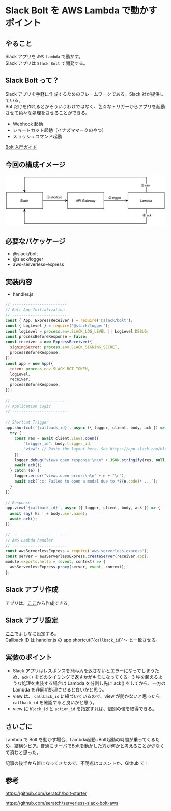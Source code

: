 # Slack Bolt を AWS Lambda で動かすポイント

## やること

Slack アプリを `AWS Lambda` で動かす。  
Slack アプリは `Slack Bolt` で開発する。

## Slack Bolt って？

Slack アプリを手軽に作成するためのフレームワークである。Slack 社が提供している。  
Bot だけを作れるとかそういうわけではなく、色々なトリガーからアプリを起動させて色々な処理をさせることができる。

- Webhook 起動
- ショートカット起動（イナズママークのやつ）
- スラッシュコマンド起動

[Bolt 入門ガイド](https://slack.dev/bolt-js/ja-jp/tutorial/getting-started)

## 今回の構成イメージ

![](./images/slackbolt-overview2.png)

## 必要なパケッケージ

- @slack/bolt
- @slack/logger
- aws-serverless-express

## 実装内容

- handler.js

```js
// ------------------------
// Bolt App Initialization
// ------------------------
const { App, ExpressReceiver } = require('@slack/bolt');
const { LogLevel } = require('@slack/logger');
const logLevel = process.env.SLACK_LOG_LEVEL || LogLevel.DEBUG;
const processBeforeResponse = false;
const receiver = new ExpressReceiver({
  signingSecret: process.env.SLACK_SIGNING_SECRET,
  processBeforeResponse,
});
const app = new App({
  token: process.env.SLACK_BOT_TOKEN,
  logLevel,
  receiver,
  processBeforeResponse,
});

// ------------------------
// Application Logic
// ------------------------

// Shortcut Trigger
app.shortcut('{callback_id}', async ({ logger, client, body, ack }) => {
  try {
    const res = await client.views.open({
        "trigger_id": body.trigger_id,
        "view": // Paste the layout here. See https://app.slack.com/block-kit-builder/
    });
    logger.debug("views.open response:\n\n" + JSON.stringify(res, null, 2) + "\n");
    await ack();
  } catch (e) {
    logger.error("views.open error:\n\n" + e + "\n");
    await ack(`:x: Failed to open a modal due to *${e.code}* ...`);
  }
});

// Response
app.view('{callback_id}', async ({ logger, client, body, ack }) => {
  await say('Hi ' + body.user.name);
  await ack();
});

// ------------------------
// AWS Lambda handler
// ------------------------
const awsServerlessExpress = require('aws-serverless-express');
const server = awsServerlessExpress.createServer(receiver.app);
module.exports.hello = (event, context) => {
  awsServerlessExpress.proxy(server, event, context);
};
```

## Slack アプリ作成

アプリは、[ここ](https://api.slack.com/apps/new)から作成できる。

## Slack アプリ設定

[ここ](https://api.slack.com/apps/{アプリID}/interactive-messages)でよしなに設定する。  
Callback ID は handler.js の app.shortcut('{`callback_id`}'〜 と一致させる。

## 実装のポイント

- Slack アプリはレスポンスを`3秒以内`を返さないとエラーになってしまうため、`ack()` をどのタイミングで返すかがキモになってくる。3 秒を超えるような処理を実装する場合は Lambda を分割し先に ack() をしてから、一方の Lambda を非同期処理させると良いかと思う。
- view は、 `callback_id` に紐づいているので、view が開かないと思ったら `callback_id` を確認すると良いかと思う。
- view に `block_id` と `action_id` を指定すれば、個別の値を取得できる。

## さいごに

Lambda で Bolt を動かす場合、Lambda起動+Bolt起動の時間が乗ってくるため、結構シビア。普通にサーバでBoltを動かした方が何かと考えることが少なくて済むと思った。

記事の後半から雑になってきたので、不明点はコメントか、Github で！

## 参考

https://github.com/seratch/bolt-starter

https://github.com/seratch/serverless-slack-bolt-aws